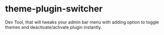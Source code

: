 # theme-plugin-switcher
Dev Tool, that will tweaks your admin bar menu with adding option to toggle themes and deactivate/activate plugin instantly.
